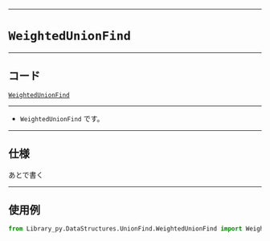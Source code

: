 _____

# `WeightedUnionFind`

_____

## コード

[`WeightedUnionFind`](https://github.com/titan-23/Library_py/blob/main/DataStructures/UnionFind/WeightedUnionFind.py)
<!-- code=https://github.com/titan-23/Library_py/blob/main/DataStructures\UnionFind\WeightedUnionFind.py -->

_____

- `WeightedUnionFind` です。

_____

## 仕様

あとで書く

_____

## 使用例

```python
from Library_py.DataStructures.UnionFind.WeightedUnionFind import WeightedUnionFind

```
